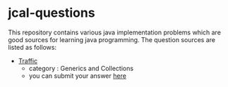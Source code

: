# jcal-questions
This repository contains various java implementation problems which are good sources for learning java programming.
The question sources are listed as follows:

* [Traffic](https://javacup.ir/jcal8-traffic-control/)  
  * category : Generics and Collections 
  * you can submit your answer [here](https://quera.ir/course/assignments/4645/problems/16889)
